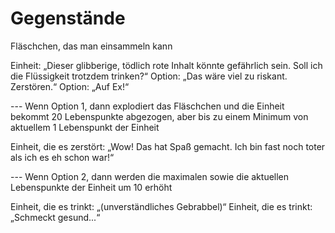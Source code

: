 # Gegenstände

Fläschchen, das man einsammeln kann

Einheit: „Dieser glibberige, tödlich rote Inhalt könnte gefährlich sein. Soll ich die Flüssigkeit trotzdem trinken?“
Option: „Das wäre viel zu riskant. Zerstören.“
Option: „Auf Ex!“

--- Wenn Option 1, dann explodiert das Fläschchen und die Einheit bekommt 20 Lebenspunkte abgezogen, aber bis zu einem Minimum von aktuellem 1 Lebenspunkt der Einheit

Einheit, die es zerstört: „Wow! Das hat Spaß gemacht. Ich bin fast noch toter als ich es eh schon war!“

--- Wenn Option 2, dann werden die maximalen sowie die aktuellen Lebenspunkte der Einheit um 10 erhöht

Einheit, die es trinkt: „(unverständliches Gebrabbel)“
Einheit, die es trinkt: „Schmeckt gesund...“

